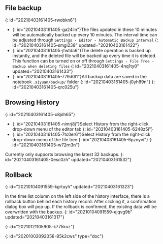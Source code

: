## File backup
{: id="20210403161405-rwobkn6"}

* {: id="20210403161405-ga24lin"}The files updated in these 10 minutes will be automatically backed up every 10 minutes. The interval time can be adjusted through `Settings - Editor - Automatic Backup Interval`
  {: id="20210403161405-smgi238" updated="20210403161422"}
* {: id="20210403161405-jfwtda6"}The delete operation is backed up instantly, and the deleted file will be backed up every time it is deleted. This function can be turned on or off through `Settings - File Tree - Backup when deleting files`
  {: id="20210403161405-4nq1ty0" updated="20210403161433"}
* {: id="20210403161405-779d0l1"}All backup data are saved in the notebook `.siyuan/backup/` folder
  {: id="20210403161405-j0yh89n"}
{: id="20210403161405-qrc025u"}

## Browsing History
{: id="20210403161405-x8jdh65"}

* {: id="20210403161405-nimrj8j"}Select History from the right-click drop-down menu of the editor tab
  {: id="20210403161405-6248z5i"}
* {: id="20210403161405-7tc0er6"}Select History from the right-click drop-down menu of the file tree
  {: id="20210403161405-6pznyvi"}
{: id="20210403161405-w72rn3n"}

Currently only supports browsing the latest 32 backups.
{: id="20210403161405-0esc0zh" updated="20210403161532"}

## Rollback
{: id="20210104091559-kgrtuyh" updated="20210403161323"}

In the time list column on the left side of the history interface, there is a rollback button behind each history record. After clicking it, a confirmation dialog box will pop up. If the rollback is confirmed, the existing data will be overwritten with the backup.
{: id="20210104091559-ejqvg9b" updated="20210403161317"}

{: id="20210121105905-k775koz"}


{: id="20201002092058-85k2cws" type="doc"}
